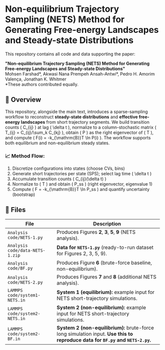 # Non-equilibrium Trajectory Sampling (NETS) Method for Generating Free-energy Landscapes and Steady-state Distributions

This repository contains all code and data supporting the paper:

**"Non-equilibrium Trajectory Sampling (NETS) Method for Generating Free-energy Landscapes and Steady-state Distributions"**  
Mohsen Farshad*, Akwasi Nana Prempeh Ansah-Antwi*, Pedro H. Amorim Valença, Jonathan K. Whitmer  
*These authors contributed equally.

## 🧠 Overview

This repository, alongside the main text, introduces a sparse-sampling workflow to reconstruct **steady-state distributions** and **effective free-energy landscapes** from short trajectory segments. We build transition counts \( C_{ij} \) at lag \( \delta t \), normalize to a column-stochastic matrix \( T_{ij} = C_{ij}/\sum_k C_{kj} \), obtain \( P \) as the right eigenvector of \( T \), and compute \( F(i) = -k_{\mathrm{B}}T \ln P(i) \). The workflow supports both equilibrium and non-equilibrium steady states.

### 📈 Method Flow:

1. Discretize configurations into states (choose CVs, bins)  
2. Generate short trajectories per state (SPS); select lag time \( \delta t \)  
3. Accumulate transition counts \( C_{ij}(\delta t) \)  
4. Normalize to \( T \) and obtain \( P_ss \) (right eigenvector, eigenvalue 1)  
5. Compute \( F = -k_{\mathrm{B}}T \ln P_ss \) and quantify uncertainty (bootstrap)

## 📁 Files

| File | Description |
|------|-------------|
| `Analysis code/NETS-1.py` | Produces Figures **2**, **3**, **5**, **9** (NETS analysis). |
| `Analysis code/data-NETS-1.zip` | **Data for `NETS-1.py`** (ready-to-run dataset for Figures 2, 3, 5, 9). |
| `Analysis code/BF.py` | Produces Figure **6** (brute-force baseline, non-equilibrium). |
| `Analysis code/NETS-2.py` | Produces Figures **7** and **8** (additional NETS analysis). |
| `LAMMPS code/system1-NETS.in` | **System 1 (equilibrium):** example input for NETS short-trajectory simulations. |
| `LAMMPS code/system2-NETS.in` | **System 2 (non-equilibrium):** example input for NETS short-trajectory simulations. |
| `LAMMPS code/system2-BF.in` | **System 2 (non-equilibrium):** brute-force long simulation input. **Use this to reproduce data for `BF.py` and `NETS-2.py`.** |

